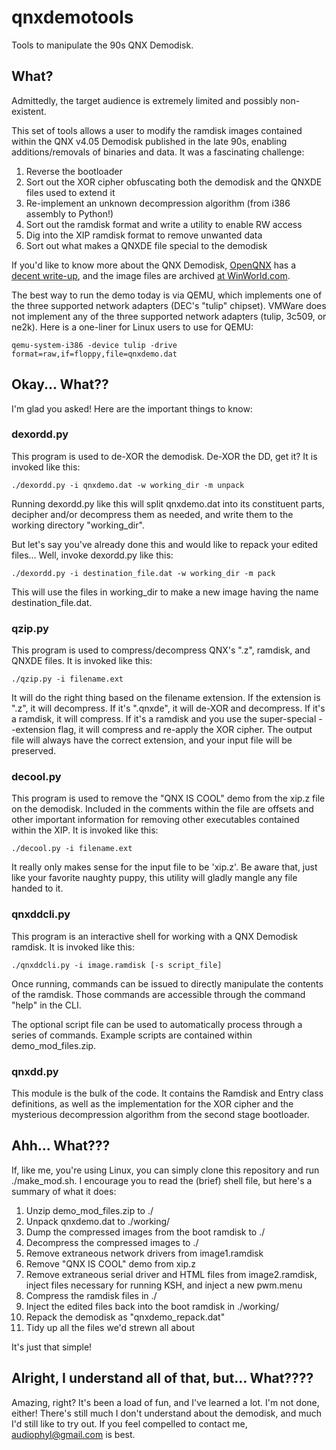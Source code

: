 # qnxdemotools
Tools to manipulate the 90s QNX Demodisk.

## What?
Admittedly, the target audience is extremely limited and possibly non-existent.

This set of tools allows a user to modify the ramdisk images contained within the QNX v4.05 Demodisk published in the late 90s, enabling additions/removals of binaries and data. It was a fascinating challenge:

1. Reverse the bootloader
2. Sort out the XOR cipher obfuscating both the demodisk and the QNXDE files used to extend it
3. Re-implement an unknown decompression algorithm (from i386 assembly to Python!)
4. Sort out the ramdisk format and write a utility to enable RW access
5. Dig into the XIP ramdisk format to remove unwanted data
6. Sort out what makes a QNXDE file special to the demodisk

If you'd like to know more about the QNX Demodisk, [OpenQNX](https://openqnx.com) has a [decent write-up](https://openqnx.com/node/259), and the image files are archived [at WinWorld.com](https://winworldpc.com/product/qnx/144mb-demo).

The best way to run the demo today is via QEMU, which implements one of the three supported network adapters (DEC's "tulip" chipset). VMWare does not implement any of the three supported network adapters (tulip, 3c509, or ne2k). Here is a one-liner for Linux users to use for QEMU:

```
qemu-system-i386 -device tulip -drive format=raw,if=floppy,file=qnxdemo.dat
```

## Okay... What??
I'm glad you asked! Here are the important things to know:

### dexordd.py
This program is used to de-XOR the demodisk. De-XOR the DD, get it? It is invoked like this:

```
./dexordd.py -i qnxdemo.dat -w working_dir -m unpack
```

Running dexordd.py like this will split qnxdemo.dat into its constituent parts, decipher and/or decompress them as needed, and write them to the working directory "working_dir".

But let's say you've already done this and would like to repack your edited files... Well, invoke dexordd.py like this:

```
./dexordd.py -i destination_file.dat -w working_dir -m pack
```
This will use the files in working_dir to make a new image having the name destination_file.dat.

### qzip.py
This program is used to compress/decompress QNX's ".z", ramdisk, and QNXDE files. It is invoked like this:

```
./qzip.py -i filename.ext
```

It will do the right thing based on the filename extension. If the extension is ".z", it will decompress. If it's ".qnxde", it will de-XOR and decompress. If it's a ramdisk, it will compress. If it's a ramdisk and you use the super-special --extension flag, it will compress and re-apply the XOR cipher. The output file will always have the correct extension, and your input file will be preserved.

### decool.py
This program is used to remove the "QNX IS COOL" demo from the xip.z file on the demodisk. Included in the comments within the file are offsets and other important information for removing other executables contained within the XIP. It is invoked like this:

```
./decool.py -i filename.ext
```

It really only makes sense for the input file to be 'xip.z'. Be aware that, just like your favorite naughty puppy, this utility will gladly mangle any file handed to it.

### qnxddcli.py
This program is an interactive shell for working with a QNX Demodisk ramdisk. It is invoked like this:

```
./qnxddcli.py -i image.ramdisk [-s script_file] 
```

Once running, commands can be issued to directly manipulate the contents of the ramdisk. Those commands are accessible through the command "help" in the CLI.

The optional script file can be used to automatically process through a series of commands. Example scripts are contained within demo_mod_files.zip.

### qnxdd.py
This module is the bulk of the code. It contains the Ramdisk and Entry class definitions, as well as the implementation for the XOR cipher and the mysterious decompression algorithm from the second stage bootloader.

## Ahh... What???
If, like me, you're using Linux, you can simply clone this repository and run ./make_mod.sh. I encourage you to read the (brief) shell file, but here's a summary of what it does:

1. Unzip demo_mod_files.zip to ./
2. Unpack qnxdemo.dat to ./working/
3. Dump the compressed images from the boot ramdisk to ./
4. Decompress the compressed images to ./
5. Remove extraneous network drivers from image1.ramdisk
6. Remove "QNX IS COOL" demo from xip.z
7. Remove extraneous serial driver and HTML files from image2.ramdisk, inject files necessary for running KSH, and inject a new pwm.menu
8. Compress the ramdisk files in ./
9. Inject the edited files back into the boot ramdisk in ./working/
10. Repack the demodisk as "qnxdemo_repack.dat"
11. Tidy up all the files we'd strewn all about

It's just that simple!

## Alright, I understand all of that, but... What????
Amazing, right? It's been a load of fun, and I've learned a lot. I'm not done, either! There's still much I don't understand about the demodisk, and much I'd still like to try out. If you feel compelled to contact me, [audiophyl@gmail.com](mailto:audiophyl@gmail.com) is best.
